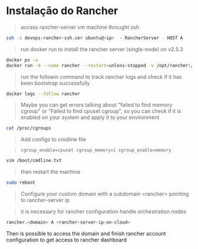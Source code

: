 # Instalação do Rancher

> access rancher-server vm machine throught ssh
```bash
ssh -i devops-rancher-ssh.cer ubuntu@<ip>  - RancherServer - HOST A
```

> run docker run to install the rancher server (single-node) on v2.5.3
```bash
docker ps -a
docker run -d --name rancher --restart=unless-stopped -v /opt/rancher:/var/lib/rancher -p 80:80 -p 443:443 --privileged rancher/rancher:v2.5.3
```

> run the followin command to track rancher logs and check if it has been bootstrap successfully

```bash
docker logs --follow rancher
```

> Maybe you can get errors talking about \"failed to find memory cgroup\" or \"Failed to find cpuset cgroup\", so you can check if it is enabled on your system and apply it to your environment

```bash
cat /proc/cgroups
```

> Add configs to cmdline file

> `cgroup_enable=cpuset cgroup_memory=1 cgroup_enable=memory`

```bash
vim /boot/cmdline.txt
```

> then restart the machine
```bash
sudo reboot
```


> Configure your custom domain with a subdomain \<rancher\> pointing to rancher-server ip

> it is necessary for rancher configuration handle orchestration nodes

```bash
rancher.<domain> A <rancher-server-ip-on-cloud>
```

Then is possible to access the domain and finish rancher account configuration to get access to rancher dashboard